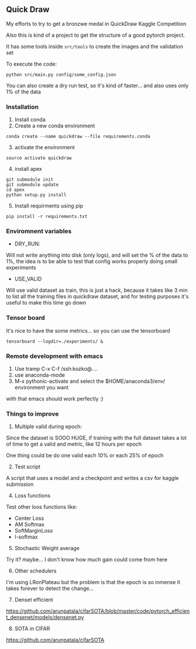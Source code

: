 
## Quick Draw

My efforts to try to get a bronzwe medal in QuickDraw Kaggle Competition

Also this is kind of a project to get the structure of a good pytorch project.

It has some tools inside `src/tools` to create the images and the validation set

To execute the code:

```
python src/main.py config/some_config.json
```

You can also create a dry run test, so it's kind of faster... and also uses only 1% of the data


### Installation

1. Install conda
2. Create a new conda environment

```
conda create --name quickdraw --file requirements.conda
```

3. activate the environment

```
source activate quickdraw
```

4. install apex

```
git submodule init
git submodule update
cd apex
python setup.py install
```


5. Install requirments using pip

```
pip install -r requirements.txt
```

### Enviromnent variables


* DRY_RUN:

Will not write anything into disk (only logs), and will set the % of the data to 1%, the idea is to be able
to test that config works properly doing small experiments

* USE_VALID

Will use valid dataset as train, this is just a hack, because it takes like 3 min to list all the training
files in quickdraw dataset, and for testing purposes it's useful to make this time go down

### Tensor board

It's nice to have the some metrics... so you can use the tensorboard

```
tensorboard --logdir=./experiments/ &
```

### Remote development with emacs

1. Use tramp C-x C-f /ssh:kozko@....
2. use anaconda-mode
3. M-x pythonic-activate and select the $HOME/anaconda3/env/ environment you want

with that emacs should work perfectly :)


### Things to improve

1. Multiple valid during epoch:

Since the dataset is SOOO HUGE, if training with the full dataset takes a lot of time to get a valid and metric, like 12 hours per epoch

One thing could be do one valid each 10% or each 25% of epoch


2. Test script

A script that uses a model and a checkpoint and writes a csv for kaggle submission

4. Loss functions

Test other loos functions like:

  - Center Loss
  - AM Softmax
  - SoftMarginLoss
  - l-softmax


5. Stochastic Weight average

Try it? maybe... I don't know how much gain could come from here

6. Other schedulers

I'm using LRonPlateau but the problem is that the epoch is so inmense it takes forever to detect the change...

7. Denset efficient

https://github.com/arunpatala/cifarSOTA/blob/master/code/pytorch_efficient_densenet/models/densenet.py

8. SOTA in CIFAR

https://github.com/arunpatala/cifarSOTA
